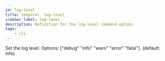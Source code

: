 ```yaml
---
id: log-level
title: temporal  log-level
sidebar_label: log-level
description: Definition for the log-level command option.
tags:
	- cli
---
```


 Set the log level. Options: ["debug" "info" "warn" "error" "fatal"]. (default: info)
